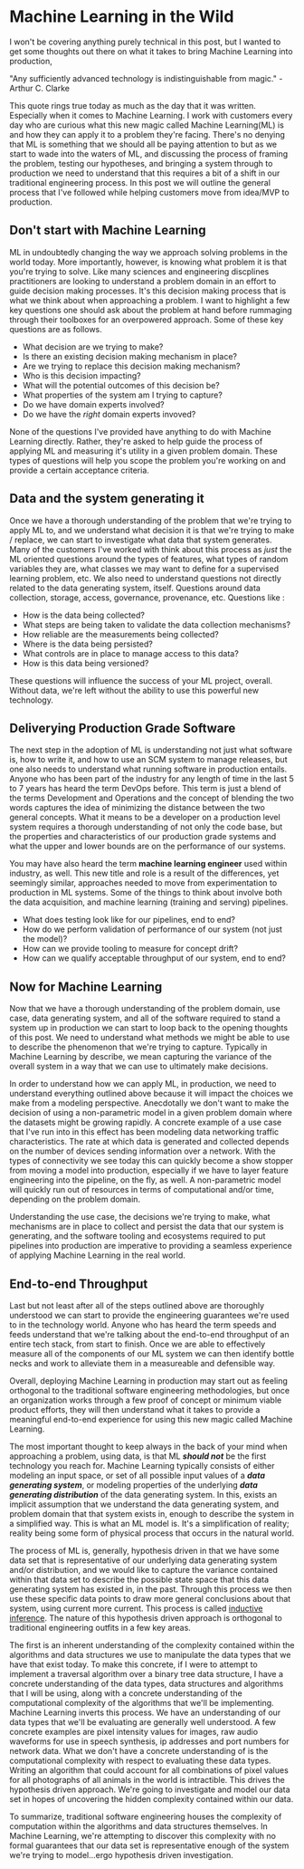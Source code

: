 
# Machine Learning in the Wild

I won't be covering anything purely technical in this post, but I wanted to get some thoughts out there on what it takes to bring Machine Learning into production,

"Any sufficiently advanced technology is indistinguishable from magic." - Arthur C. Clarke

This quote rings true today as much as the day that it was written. Especially when it comes to Machine Learning. I work with customers every day who are curious what this new magic called Machine Learning(ML) is and how they can apply it to a problem they're facing. There's no denying that ML is something that we should all be paying attention to but as we start to wade into the waters of ML, and discussing the process of framing the problem, testing our hypotheses, and bringing a system through to production we need to understand that this requires a bit of a shift in our traditional engineering process. In this post we will outline the general process that I've followed while helping customers move from idea/MVP to production.

## Don't start with Machine Learning

ML in undoubtedly changing the way we approach solving problems in the world today. More importantly, however, is knowing what problem it is that you're trying to solve. Like many sciences and engineering discplines practitioners are looking to understand a problem domain in an effort to guide decision making processes. It's this decision making process that is what we think about when approaching a problem. I want to highlight a few key questions one should ask about the problem at hand before rummaging through their toolboxes for an overpowered approach. Some of these key questions are as follows.

* What decision are we trying to make?
* Is there an existing decision making mechanism in place?
* Are we trying to replace this decision making mechanism?
* Who is this decision impacting?
* What will the potential outcomes of this decision be?
* What properties of the system am I trying to capture?
* Do we have domain experts involved?
* Do we have the _right_ domain experts invoved?

None of the questions I've provided have anything to do with Machine Learning directly. Rather, they're asked to help guide the process of applying ML and measuring it's utility in a given problem domain. These types of questions will help you scope the problem you're working on and provide a certain acceptance criteria.

## Data and the system generating it

Once we have a thorough understanding of the problem that we're trying to apply ML to, and we understand what decision it is that we're trying to make / replace, we can start to investigate what data that system generates. Many of the customers I've worked with think about this process as _just_ the ML oriented questions around the types of features, what types of random variables they are, what classes we may want to define for a supervised learning problem, etc. We also need to understand questions not directly related to the data generating system, itself. Questions around data collection, storage, access, governance, provenance, etc. Questions like :

* How is the data being collected?
* What steps are being taken to validate the data collection mechanisms?
* How reliable are the measurements being collected?
* Where is the data being persisted?
* What controls are in place to manage access to this data?
* How is this data being versioned?

These questions will influence the success of your ML project, overall. Without data, we're left without the ability to use this powerful new technology.

## Deliverying Production Grade Software

The next step in the adoption of ML is understanding not just what software is, how to write it, and how to use an SCM system to manage releases, but one also needs to understand what running software in production entails. Anyone who has been part of the industry for any length of time in the last 5 to 7 years has heard the term DevOps before. This term is just a blend of the terms Development and Operations and the concept of blending the two words captures the idea of minimizing the distance between the two general concepts. What it means to be a developer on a production level system requires a thorough understanding of not only the code base, but the properties and characteristics of our production grade systems and what the upper and lower bounds are on the performance of our systems.

You may have also heard the term **machine learning engineer** used within industry, as well. This new title and role is a result of the differences, yet seemingly similar, approaches needed to move from experimentation to production in ML systems. Some of the things to think about involve both the data acquisition, and machine learning (training and serving) pipelines.

* What does testing look like for our pipelines, end to end?
* How do we perform validation of performance of our system (not just the model)?
* How can we provide tooling to measure for concept drift?
* How can we qualify acceptable throughput of our system, end to end?

## Now for Machine Learning

Now that we have a thorough understanding of the problem domain, use case, data generating system, and all of the software required to stand a system up in production we can start to loop back to the opening thoughts of this post. We need to understand what methods we might be able to use to describe the phenomenon that we're trying to capture. Typically in Machine Learning by describe, we mean capturing the variance of the overall system in a way that we can use to ultimately make decisions.

In order to understand how we can apply ML, in production, we need to understand everything outlined above because it will impact the choices we make from a modeling perspective. Anecdotally we don't want to make the decision of using a non-parametric model in a given problem domain where the datasets might be growing rapidly. A concrete example of a use case that I've run into in this effect has been modeling data networking traffic characteristics. The rate at which data is generated and collected depends on the number of devices sending information over a network. With the types of connectivity we see today this can quickly become a show stopper from moving a model into production, especially if we have to layer feature engineering into the pipeline, on the fly, as well. A non-parametric model will quickly run out of resources in terms of computational and/or time, depending on the problem domain.

Understanding the use case, the decisions we're trying to make, what mechanisms are in place to collect and persist the data that our system is generating, and the software tooling and ecosystems required to put pipelines into production are imperative to providing a seamless experience of applying Machine Learning in the real world.

## End-to-end Throughput

Last but not least after all of the steps outlined above are thoroughly understood we can start to provide the engineering guarantees we're used to in the technology world. Anyone who has heard the term speeds and feeds understand that we're talking about the end-to-end throughput of an entire tech stack, from start to finish. Once we are able to effectively measure all of the components of our ML system we can then identify bottle necks and work to alleviate them in a measureable and defensible way.

Overall, deploying Machine Learning in production may start out as feeling orthogonal to the traditional software engineering methodologies, but once an organization works through a few proof of concept or minimum viable product efforts, they will then understand what it takes to provide a meaningful end-to-end experience for using this new magic called Machine Learning.
   



The most important thought to keep always in the back of your mind when approaching a problem, using data, is that ML _**should not**_ be the first technology you reach for. Machine Learning typically consists of either modeling an input space, or set of all possible input values of a _**data generating system**_, or modeling properties of the underlying _**data generating distribution**_ of the data generating system. In this, exists an implicit assumption that we understand the data generating system, and problem domain that that system exists in, enough to describe the system in a simplified way. This is what an ML model is. It's a simplification of reality; reality being some form of physical process that occurs in the natural world.

The process of ML is, generally, hypothesis driven in that we have some data set that is representative of our underlying data generating system and/or distribution, and we would like to capture the variance contained within that data set to describe the possible state space that this data generating system has existed in, in the past. Through this process we then use these specific data points to draw more general conclusions about that system, using current more current. This process is called [inductive inference](https://en.wikipedia.org/wiki/Inductive_reasoning). The nature of this hypothesis driven approach is orthogonal to traditional engineering outfits in a few key areas. 

The first is an inherent understanding of the complexity contained within the algorithms and data structures we use to manipulate the data types that we have that exist today. To make this concrete, if I were to attempt to implement a traversal algorithm over a binary tree data structure, I have a concrete understanding of the data types, data structures and algorithms that I will be using, along with a concrete understanding of the computational complexity of the algorithms that we'll be implementing. Machine Learning inverts this process. We have an understanding of our data types that we'll be evaluating are generally well understood. A few concrete examples are pixel intensity values for images, raw audio waveforms for use in speech synthesis, ip addresses and port numbers for network data. What we don't have a concrete understanding of is the computational complexity with respect to evaluating these data types. Writing an algorithm that could account for all combinations of pixel values for all photographs of all animals in the world is intractible. This drives the hypothesis driven approach. We're going to investigate and model our data set in hopes of uncovering the hidden complexity contained within our data.

To summarize, traditional software engineering houses the complexity of computation within the algorithms and data structures themselves. In Machine Learning, we're attempting to discover this complexity with no formal guarantees that our data set is representative enough of the system we're trying to model...ergo hypothesis driven investigation.

## 
